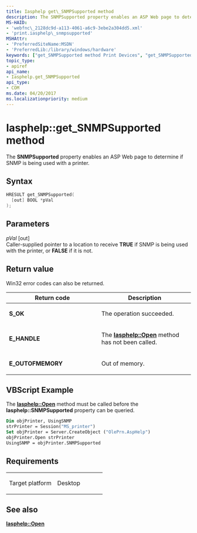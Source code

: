 ```yaml
---
title: Iasphelp get\_SNMPSupported method
description: The SNMPSupported property enables an ASP Web page to determine if SNMP is being used with a printer.
MS-HAID:
- 'webfnc\_2128dc9d-a113-4061-a6c9-3ebe2a304dd5.xml'
- 'print.iasphelp\_snmpsupported'
MSHAttr:
- 'PreferredSiteName:MSDN'
- 'PreferredLib:/library/windows/hardware'
keywords: ["get_SNMPSupported method Print Devices", "get_SNMPSupported method Print Devices , Iasphelp interface", "Iasphelp interface Print Devices , get_SNMPSupported method"]
topic_type:
- apiref
api_name:
- Iasphelp.get_SNMPSupported
api_type:
- COM
ms.date: 04/20/2017
ms.localizationpriority: medium
---
```


# Iasphelp::get\_SNMPSupported method

The **SNMPSupported** property enables an ASP Web page to determine if SNMP is being used with a printer.

## Syntax

```cpp
HRESULT get_SNMPSupported(
  [out] BOOL *pVal
);
```

## Parameters

*pVal* \[out\]  
Caller-supplied pointer to a location to receive **TRUE** if SNMP is being used with the printer, or **FALSE** if it is not.

## Return value

Win32 error codes can also be returned.

<table>
<colgroup>
<col width="50%" />
<col width="50%" />
</colgroup>
<thead>
<tr class="header">
<th>Return code</th>
<th>Description</th>
</tr>
</thead>
<tbody>
<tr class="odd">
<td><strong>S_OK</strong></td>
<td><p>The operation succeeded.</p></td>
</tr>
<tr class="even">
<td><strong>E_HANDLE</strong></td>
<td><p>The <a href="iasphelp-open.md" data-raw-source="[&lt;strong&gt;Iasphelp::Open&lt;/strong&gt;](iasphelp-open.md)"><strong>Iasphelp::Open</strong></a> method has not been called.</p></td>
</tr>
<tr class="odd">
<td><strong>E_OUTOFMEMORY</strong></td>
<td><p>Out of memory.</p></td>
</tr>
</tbody>
</table>

## VBScript Example

The [**Iasphelp::Open**](iasphelp-open.md) method must be called before the **Iasphelp::SNMPSupported** property can be queried.

```vb
Dim objPrinter, UsingSNMP
strPrinter = Session("MS_printer")
Set objPrinter = Server.CreateObject ("OlePrn.AspHelp")
objPrinter.Open strPrinter
UsingSNMP = objPrinter.SNMPSupported
```

## Requirements

<table>
<colgroup>
<col width="50%" />
<col width="50%" />
</colgroup>
<tbody>
<tr class="odd">
<td><p>Target platform</p></td>
<td>Desktop</td>
</tr>
</tbody>
</table>

## See also

[**Iasphelp::Open**](iasphelp-open.md)
